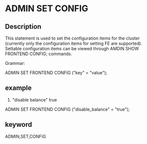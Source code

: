 <!-- 
Licensed to the Apache Software Foundation (ASF) under one
or more contributor license agreements.  See the NOTICE file
distributed with this work for additional information
regarding copyright ownership.  The ASF licenses this file
to you under the Apache License, Version 2.0 (the
"License"); you may not use this file except in compliance
with the License.  You may obtain a copy of the License at

  http://www.apache.org/licenses/LICENSE-2.0

Unless required by applicable law or agreed to in writing,
software distributed under the License is distributed on an
"AS IS" BASIS, WITHOUT WARRANTIES OR CONDITIONS OF ANY
KIND, either express or implied.  See the License for the
specific language governing permissions and limitations
under the License.
-->

# ADMIN SET CONFIG
## Description

This statement is used to set the configuration items for the cluster (currently only the configuration items for setting FE are supported).
Settable configuration items can be viewed through AMDIN SHOW FRONTEND CONFIG; commands.

Grammar:

ADMIN SET FRONTEND CONFIG ("key" = "value");

## example

1. "disable balance" true

ADMIN SET FRONTEND CONFIG ("disable_balance" = "true");

## keyword
ADMIN,SET,CONFIG
